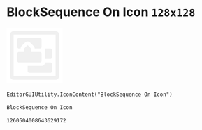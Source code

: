 # BlockSequence On Icon `128x128`
<img src="/img/BlockSequence%20On%20Icon.png" width=128 height=128>

``` CSharp
EditorGUIUtility.IconContent("BlockSequence On Icon")
```
```
BlockSequence On Icon
```
```
1260504008643629172
```

